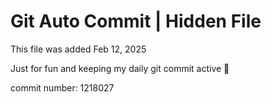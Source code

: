 # Git Auto Commit | Hidden File

This file was added Feb 12, 2025

Just for fun and keeping my daily git commit active 🤪

commit number: 1218027
